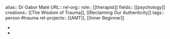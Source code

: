 alias:: Dr Gabor Maté
URL::
rel-org::
role:: [[therapist]]
fields:: [[psychology]]
creations:: [[The Wisdom of Trauma]], [[Reclaiming Our Authenticity]]
tags:: person #trauma
rel-projects:: [[AMT]], [[Inner Beginner]]


-
-
